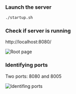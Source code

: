 ### Launch the server

```bash
./startup.sh
```

### Check if server is running

http://localhost:8080/

![Root page](root-page.png)

### Identifying ports

Two ports: 8080 and 8005

![Identifing ports](ports.png)





